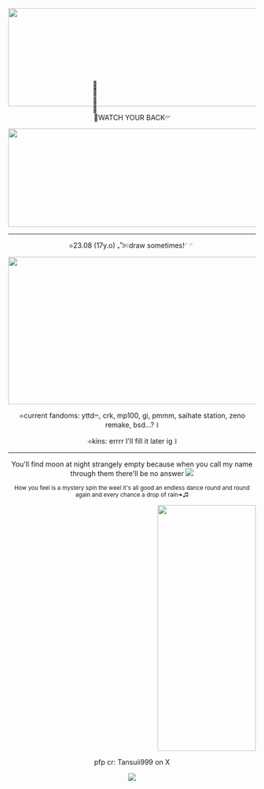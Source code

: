 <div align="center">
<img src="https://media.tenor.com/mRnyHAbfnxQAAAAi/rain-divider.gif" width="600" height="200"/>
 </div>


<p align="center">⟢ׂׂׂׂWATCH YOUR BACK◜◜
<div align="center">
<img src="https://media1.tenor.com/m/KFZBw-pvyLUAAAAC/divider.gif" width="600" height="200"/>
 </div>

---
<p align="center">⟡23.08 (17y.o) ₊˚✄draw sometimes!◜◜</p>

<div align="center">
<img src="https://media.tenor.com/rUN-1V8PeMYAAAAi/divider.gif" width="700" height="300"/>
 </div>

<p align="center">⟢current fandoms: yttdෆ, crk, mp100, gi, pmmm, saihate station, zeno remake, bsd...? ꒱</p>
<p align="center">⟢kins: errrr I'll fill it later ig ꒱</p>

---

<p align="center">You'll find moon at night strangely empty because when you call my name through them there'll be no answer
<picture>
 <source media="(prefers-color-scheme: dark)" srcset="https://i.postimg.cc/9MTC4z0h/IMG-7119.png">
 <source media="(prefers-color-scheme: light)" srcset="https://i.postimg.cc/9MTC4z0h/IMG-7119.png">
 <img alt=" " src="https://i.postimg.cc/9MTC4z0h/IMG-7119.png">
</picture>
<p align="center">
<sup>How you feel is a mystery spin the weel it's all good an endless dance round and round again and every chance a drop of rain❧♫</sup>
</p>
<div align="right">
<img src="https://media.tenor.com/UnfqTFrEBq8AAAAi/soushin-midori.gif" width="200" height="500"/>
 </div>

<p align="center">pfp cr: Tansuii999 on X</p>
<div align="center">
<img src="https://media.tenor.com/hf6Y0QFVrsEAAAAi/blood-drip-blood.gif" 
 </div>
